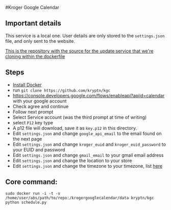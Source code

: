 #Kroger Google Calendar

## Important details

This service is a local one. User details are only stored to the `settings.json` file, and only sent to the website.

[This is the repository with the source for the update service that we're cloning within the dockerfile](https://github.com/kryptn/krogergooglecalendar)

## Steps
* [Install Docker](http://docs.docker.com/engine/installation/)
* run `git clone https://github.com/kryptn/kgc`
* https://console.developers.google.com/flows/enableapi?apiid=calendar with your google account
* Check agree and continue
* Follow next prompt
* Select Service account (was the third prompt at time of writing)
* select `P12` key type
* A p12 file will download, save it as `key.p12` in this directory.
* Edit `settings.json` and change `google_api_email` to the email found on the next page
* Edit `settings.json` and change `kroger_euid` and `kroger_euid_password` to your EUID and password
* Edit `settings.json` and change `gmail_email` to your gmail email address
* Edit `settings.json` and change the location to your store
* Edit `settings.json` and change the timezone to your timezone, list [here](https://developers.google.com/adwords/api/docs/appendix/timezones?hl=en)

## Core command:

    sudo docker run -i -t -v /home/user/abs/path/to/repo:/krogergooglecalendar/data kryptn/kgc python schedule.py